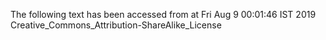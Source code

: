 The following text has been accessed from at Fri Aug 9 00:01:46 IST 2019
Creative_Commons_Attribution-ShareAlike_License
